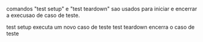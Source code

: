 comandos "test setup" e "test teardown" sao usados para iniciar e encerrar a execusao de caso de teste.

test setup executa um novo caso de teste 
test teardown encerra o caso de teste
